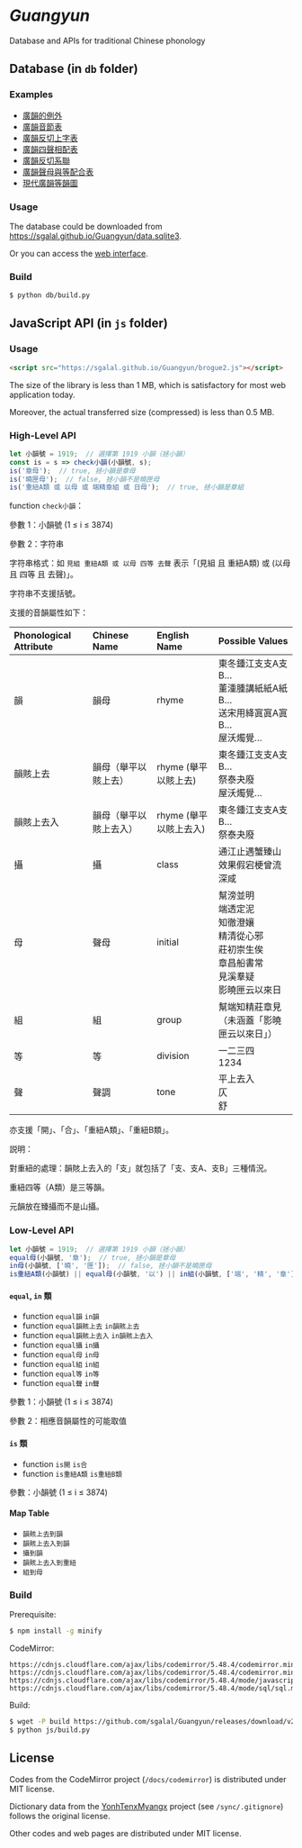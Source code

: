 # _Guangyun_

Database and APIs for traditional Chinese phonology

## Database (in `db` folder)

### Examples

* [廣韻的例外](https://sgalal.github.io/Guangyun/db/notebook/廣韻的例外.html)
* [廣韻音節表](https://sgalal.github.io/Guangyun/db/notebook/廣韻音節表.html)
* [廣韻反切上字表](https://sgalal.github.io/Guangyun/db/notebook/廣韻反切上字表.html)
* [廣韻四聲相配表](https://sgalal.github.io/Guangyun/db/notebook/廣韻四聲相配表.html)
* [廣韻反切系聯](https://sgalal.github.io/Guangyun/db/notebook/廣韻反切系聯.html)
* [廣韻聲母與等配合表](https://sgalal.github.io/Guangyun/db/notebook/廣韻聲母與等配合表.html)
* [現代廣韻等韻圖](https://sgalal.github.io/Guangyun/db/example/yonhdo.html)

### Usage

The database could be downloaded from <https://sgalal.github.io/Guangyun/data.sqlite3>.

Or you can access the [web interface](https://sgalal.github.io/Guangyun/db/).

### Build

```sh
$ python db/build.py
```

## JavaScript API (in `js` folder)

### Usage

```html
<script src="https://sgalal.github.io/Guangyun/brogue2.js"></script>
```

The size of the library is less than 1 MB, which is satisfactory for most web application today.

Moreover, the actual transferred size (compressed) is less than 0.5 MB.

### High-Level API

```javascript
let 小韻號 = 1919;  // 選擇第 1919 小韻（拯小韻）
const is = s => check小韻(小韻號, s);
is('章母');  // true, 拯小韻是章母
is('曉匣母');  // false, 拯小韻不是曉匣母
is('重紐A類 或 以母 或 端精章組 或 日母');  // true, 拯小韻是章組
```

function `check小韻`：

參數 1：小韻號 (1 ≤ i ≤ 3874)

參數 2：字符串

字符串格式：如 `見組 重紐A類 或 以母 四等 去聲` 表示「(見組 且 重紐A類) 或 (以母 且 四等 且 去聲)」。

字符串不支援括號。

支援的音韻屬性如下：

Phonological Attribute | Chinese Name | English Name | Possible Values
:- | :- | :- | :-
韻 | 韻母 | rhyme | 東冬鍾江支支A支B…<br/>董湩腫講紙紙A紙B…<br/>送宋用絳寘寘A寘B…<br/>屋沃燭覺…
韻賅上去 | 韻母（舉平以賅上去） | rhyme (舉平以賅上去) | 東冬鍾江支支A支B…<br/>祭泰夬廢<br/>屋沃燭覺…
韻賅上去入 | 韻母（舉平以賅上去入） | rhyme (舉平以賅上去入) | 東冬鍾江支支A支B…<br/>祭泰夬廢
攝 | 攝 | class | 通江止遇蟹臻山效果假宕梗曾流深咸
母 | 聲母 | initial | 幫滂並明<br/>端透定泥<br/>知徹澄孃<br/>精清從心邪<br/>莊初崇生俟<br/>章昌船書常<br/>見溪羣疑<br/>影曉匣云以來日
組 | 組 | group | 幫端知精莊章見<br/>（未涵蓋「影曉匣云以來日」）
等 | 等 | division | 一二三四<br/>1234
聲 | 聲調 | tone | 平上去入<br/>仄<br/>舒

亦支援「開」、「合」、「重紐A類」、「重紐B類」。

説明：

對重紐的處理：韻賅上去入的「支」就包括了「支、支A、支B」三種情況。

重紐四等（A類）是三等韻。

元韻放在臻攝而不是山攝。

### Low-Level API

```javascript
let 小韻號 = 1919;  // 選擇第 1919 小韻（拯小韻）
equal母(小韻號, '章');  // true, 拯小韻是章母
in母(小韻號, ['曉', '匣']);  // false, 拯小韻不是曉匣母
is重紐A類(小韻號) || equal母(小韻號, '以') || in組(小韻號, ['端', '精', '章']) || equal母(小韻號, '日');  // true, 拯小韻是章組
```

#### `equal`, `in` 類

* function `equal韻` `in韻`
* function `equal韻賅上去` `in韻賅上去`
* function `equal韻賅上去入` `in韻賅上去入`
* function `equal攝` `in攝`
* function `equal母` `in母`
* function `equal組` `in組`
* function `equal等` `in等`
* function `equal聲` `in聲`

參數 1：小韻號 (1 ≤ i ≤ 3874)

參數 2：相應音韻屬性的可能取值

#### `is` 類

* function `is開` `is合`
* function `is重紐A類` `is重紐B類`

參數：小韻號 (1 ≤ i ≤ 3874)

#### Map Table

* `韻賅上去到韻`
* `韻賅上去入到韻`
* `攝到韻`
* `韻賅上去入到重紐`
* `組到母`

### Build

Prerequisite:

```sh
$ npm install -g minify
```

CodeMirror:

```raw
https://cdnjs.cloudflare.com/ajax/libs/codemirror/5.48.4/codemirror.min.js
https://cdnjs.cloudflare.com/ajax/libs/codemirror/5.48.4/codemirror.min.css
https://cdnjs.cloudflare.com/ajax/libs/codemirror/5.48.4/mode/javascript/javascript.min.js
https://cdnjs.cloudflare.com/ajax/libs/codemirror/5.48.4/mode/sql/sql.min.js
```

Build:

```sh
$ wget -P build https://github.com/sgalal/Guangyun/releases/download/v2.1/data.sqlite3
$ python js/build.py
```

## License

Codes from the CodeMirror project (`/docs/codemirror`) is distributed under MIT license.

Dictionary data from the [YonhTenxMyangx](https://github.com/BYVoid/ytenx) project (see `/sync/.gitignore`) follows the original license.

Other codes and web pages are distributed under MIT license.
